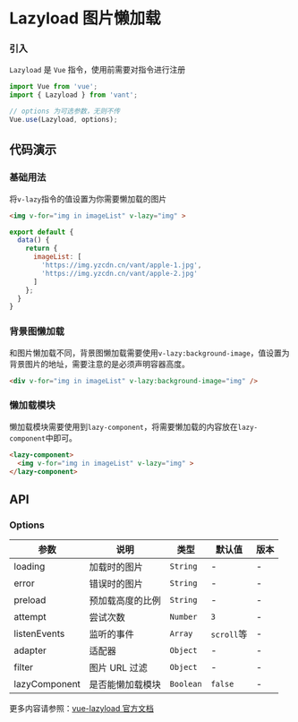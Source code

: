 # Lazyload 图片懒加载

### 引入

`Lazyload` 是 `Vue` 指令，使用前需要对指令进行注册

```js
import Vue from 'vue';
import { Lazyload } from 'vant';

// options 为可选参数，无则不传
Vue.use(Lazyload, options);
```

## 代码演示

### 基础用法

将`v-lazy`指令的值设置为你需要懒加载的图片

```html
<img v-for="img in imageList" v-lazy="img" >
```

```javascript
export default {
  data() {
    return {
      imageList: [
        'https://img.yzcdn.cn/vant/apple-1.jpg',
        'https://img.yzcdn.cn/vant/apple-2.jpg'
      ]
    };
  }
}
```

### 背景图懒加载

和图片懒加载不同，背景图懒加载需要使用`v-lazy:background-image`，值设置为背景图片的地址，需要注意的是必须声明容器高度。

```html
<div v-for="img in imageList" v-lazy:background-image="img" />
```

### 懒加载模块

懒加载模块需要使用到`lazy-component`，将需要懒加载的内容放在`lazy-component`中即可。

```html
<lazy-component>
  <img v-for="img in imageList" v-lazy="img" >
</lazy-component>
```

## API

### Options

| 参数 | 说明 | 类型 | 默认值 | 版本 |
|------|------|------|------|------|
| loading | 加载时的图片 | `String` | - | - |
| error | 错误时的图片 | `String` | - | - |
| preload | 预加载高度的比例 | `String` | - | - |
| attempt | 尝试次数 | `Number` | `3` | - |
| listenEvents | 监听的事件 | `Array` | `scroll`等 | - |
| adapter | 适配器 | `Object` | - | - |
| filter | 图片 URL 过滤 | `Object` | - | - |
| lazyComponent | 是否能懒加载模块 | `Boolean` | `false` | - |

更多内容请参照：[vue-lazyload 官方文档](https://github.com/hilongjw/vue-lazyload)
